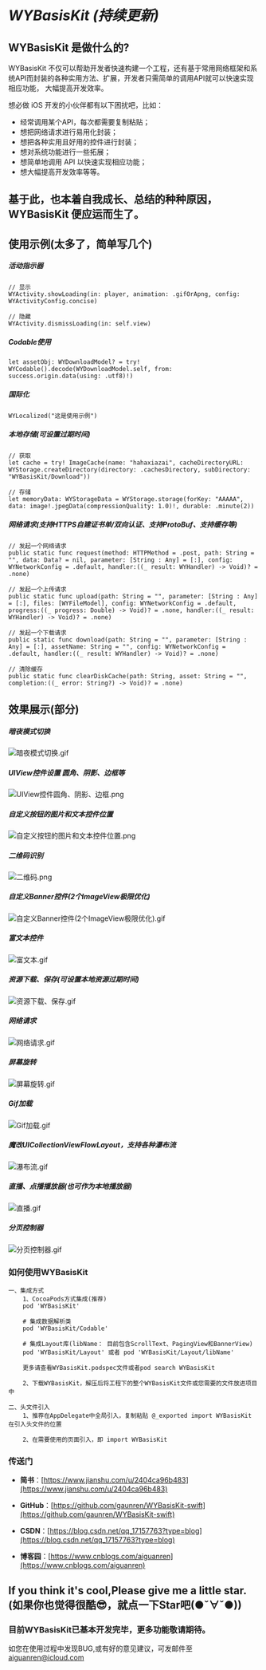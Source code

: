 # *WYBasisKit (持续更新)*



## WYBasisKit 是做什么的?

WYBasisKit 不仅可以帮助开发者快速构建一个工程，还有基于常用网络框架和系统API而封装的各种实用方法、扩展，开发者只需简单的调用API就可以快速实现相应功能， 大幅提高开发效率。

想必做 iOS 开发的小伙伴都有以下困扰吧，比如：
- 经常调用某个API，每次都需要复制粘贴；
- 想把网络请求进行易用化封装；
- 想把各种实用且好用的控件进行封装；
- 想对系统功能进行一些拓展；
- 想简单地调用 API 以快速实现相应功能；
- 想大幅提高开发效率等等。



## 基于此，也本着自我成长、总结的种种原因，**WYBasisKit** 便应运而生了。



## 使用示例(太多了，简单写几个)

##### 活动指示器
```
// 显示
WYActivity.showLoading(in: player, animation: .gifOrApng, config: WYActivityConfig.concise)

// 隐藏
WYActivity.dismissLoading(in: self.view)
```

##### Codable使用
```
let assetObj: WYDownloadModel? = try! WYCodable().decode(WYDownloadModel.self, from: success.origin.data(using: .utf8)!)
```

##### 国际化
```
WYLocalized("这是使用示例")
```

##### 本地存储(可设置过期时间)

```
// 获取
let cache = try! ImageCache(name: "hahaxiazai", cacheDirectoryURL: WYStorage.createDirectory(directory: .cachesDirectory, subDirectory: "WYBasisKit/Download"))

// 存储
let memoryData: WYStorageData = WYStorage.storage(forKey: "AAAAA", data: image!.jpegData(compressionQuality: 1.0)!, durable: .minute(2))
```

##### 网络请求(支持HTTPS自建证书单/双向认证、支持ProtoBuf、支持缓存等)

```
// 发起一个网络请求
public static func request(method: HTTPMethod = .post, path: String = "", data: Data? = nil, parameter: [String : Any] = [:], config: WYNetworkConfig = .default, handler:((_ result: WYHandler) -> Void)? = .none)

// 发起一个上传请求
public static func upload(path: String = "", parameter: [String : Any] = [:], files: [WYFileModel], config: WYNetworkConfig = .default, progress:((_ progress: Double) -> Void)? = .none, handler:((_ result: WYHandler) -> Void)? = .none)

// 发起一个下载请求
public static func download(path: String = "", parameter: [String : Any] = [:], assetName: String = "", config: WYNetworkConfig = .default, handler:((_ result: WYHandler) -> Void)? = .none)

// 清除缓存
public static func clearDiskCache(path: String, asset: String = "", completion:((_ error: String?) -> Void)? = .none)
```

## 效果展示(部分)

##### 暗夜模式切换
![暗夜模式切换.gif](https://upload-images.jianshu.io/upload_images/2795727-655d8095fa831984.gif?imageMogr2/auto-orient/strip)

##### UIView控件设置 圆角、阴影、边框等
![UIView控件圆角、阴影、边框.png](https://upload-images.jianshu.io/upload_images/2795727-009d8cc0fbf2a26b.png?imageMogr2/auto-orient/strip%7CimageView2/2/w/1240)

##### 自定义按钮的图片和文本控件位置
![自定义按钮的图片和文本控件位置.png](https://upload-images.jianshu.io/upload_images/2795727-7521a15b842dd4a1.png?imageMogr2/auto-orient/strip%7CimageView2/2/w/1240)

##### 二维码识别
![二维码.png](https://upload-images.jianshu.io/upload_images/2795727-05c338c47baa0482.png?imageMogr2/auto-orient/strip%7CimageView2/2/w/1240)

##### 自定义Banner控件(2个ImageView极限优化)
![自定义Banner控件(2个ImageView极限优化).gif](https://upload-images.jianshu.io/upload_images/2795727-2f28ce8637eba031.gif?imageMogr2/auto-orient/strip)

##### 富文本控件
![富文本.gif](https://upload-images.jianshu.io/upload_images/2795727-8c2e5e4967e36b6a.gif?imageMogr2/auto-orient/strip)

##### 资源下载、保存(可设置本地资源过期时间)
![资源下载、保存.gif](https://upload-images.jianshu.io/upload_images/2795727-98d390183582e477.gif?imageMogr2/auto-orient/strip)

##### 网络请求
![网络请求.gif](https://upload-images.jianshu.io/upload_images/2795727-0c23bac40c439410.gif?imageMogr2/auto-orient/strip)

##### 屏幕旋转
![屏幕旋转.gif](https://upload-images.jianshu.io/upload_images/2795727-1f622a9594b25e9d.gif?imageMogr2/auto-orient/strip)

##### Gif加载
![Gif加载.gif](https://upload-images.jianshu.io/upload_images/2795727-c2113bb72e77192d.gif?imageMogr2/auto-orient/strip)

##### 魔改UICollectionViewFlowLayout，支持各种瀑布流
![瀑布流.gif](https://upload-images.jianshu.io/upload_images/2795727-648e17fc376af9a5.gif?imageMogr2/auto-orient/strip)

##### 直播、点播播放器(也可作为本地播放器)

![直播.gif](https://upload-images.jianshu.io/upload_images/2795727-c34a42eccae35729.gif?imageMogr2/auto-orient/strip)

##### 分页控制器
![分页控制器.gif](https://upload-images.jianshu.io/upload_images/2795727-82cd82599f668676.gif?imageMogr2/auto-orient/strip)

### 如何使用WYBasisKit
```
一、集成方式
    1、CocoaPods方式集成(推荐)
    pod 'WYBasisKit'
    
    # 集成数据解析类
    pod 'WYBasisKit/Codable'
    
    # 集成Layout库(libName： 目前包含ScrollText、PagingView和BannerView)
    pod 'WYBasisKit/Layout' 或者 pod 'WYBasisKit/Layout/libName'

    更多请查看WYBasisKit.podspec文件或者pod search WYBasisKit

    2、下载WYBasisKit，解压后将工程下的整个WYBasisKit文件或您需要的文件放进项目中
    
二、头文件引入
    1、推荐在AppDelegate中全局引入，复制粘贴 @_exported import WYBasisKit 在引入头文件的位置
    
    2、在需要使用的页面引入，即 import WYBasisKit
```

### 传送门

*   **简书**：[https://www.jianshu.com/u/2404ca96b483](https://www.jianshu.com/u/2404ca96b483)

*   **GitHub**：[https://github.com/gaunren/WYBasisKit-swift](https://github.com/gaunren/WYBasisKit-swift)

*   **CSDN**：[https://blog.csdn.net/qq_17157763?type=blog](https://blog.csdn.net/qq_17157763?type=blog)

*   **博客园**：[https://www.cnblogs.com/aiguanren](https://www.cnblogs.com/aiguanren)

## If you think it's cool,Please give me a little star. (如果你也觉得很酷😎，就点一下Star吧(●ˇ∀ˇ●))

### 目前WYBasisKit已基本开发完毕，更多功能敬请期待。

如您在使用过程中发现BUG,或有好的意见建议，可发邮件至[aiguanren@icloud.com](mailto:aiguanren@icloud.com)
